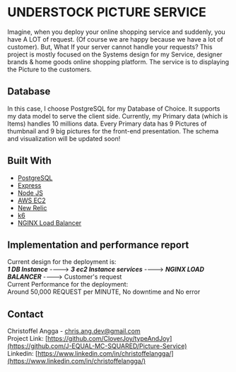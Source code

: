 # UNDERSTOCK PICTURE SERVICE
Imagine, when you deploy your online shopping service and suddenly, you have A LOT of request. (Of course we are happy because we have a lot of customer).
But, What If your server cannot handle your requests? This project is mostly focused on the Systems design for my Service, designer brands & home goods online shopping platform. The service is to displaying the Picture to the customers. 

## Database
In this case, I choose PostgreSQL for my Database of Choice. It supports my data model to serve the client side. 
Currently, my Primary data (which is Items) handles 10 millions data. Every Primary data has 9 Pictures of thumbnail and 9 big pictures for the front-end presentation. The schema and visualization will be updated soon!

## Built With
* [PostgreSQL](https://www.postgresql.org/)
* [Express](http://expressjs.com/)
* [Node JS](http://nodejs.org/)
* [AWS EC2](https://aws.amazon.com/ec2/)
* [New Relic](https://newrelic.com/)
* [k6](https://k6.io/)
* [NGINX Load Balancer](http://nginx.org/)

## Implementation and performance report
Current design for the deployment is: 
<br />
***1 DB Instance*** ----> ***3 ec2 Instance services*** ----> ***NGINX LOAD BALANCER*** ----> Customer's request
<br />
Current Performance for the deployment:
<br />
Around 50,000 REQUEST per MINUTE, No downtime and No error

## Contact

Christoffel Angga - chris.ang.dev@gmail.com
<br/>
Project Link: [https://github.com/CloverJoy/typeAndJoy](https://github.com/J-EQUAL-MC-SQUARED/Picture-Service)
<br/>
Linkedin: [https://www.linkedin.com/in/christoffelangga/](https://www.linkedin.com/in/christoffelangga/) 
